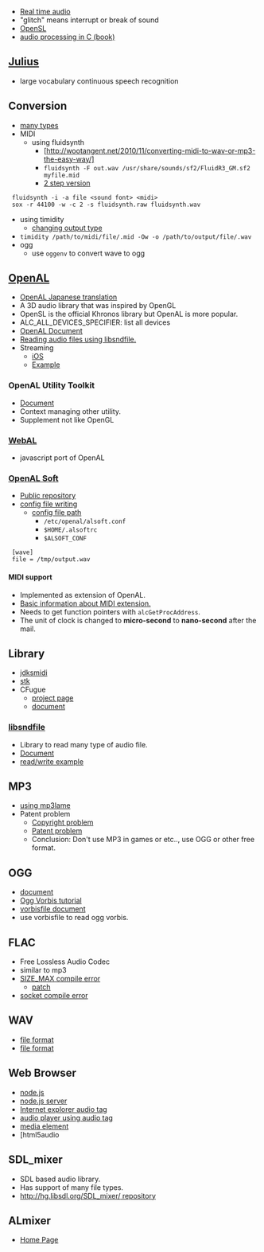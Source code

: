 * [Real time audio](http://www.rossbencina.com/code/real-time-audio-programming-101-time-waits-for-nothing)
* "glitch" means interrupt or break of sound
* [OpenSL](http://www.khronos.org/registry/sles/)
* [audio processing in C (book)](http://floor13.sakura.ne.jp/book03/book03.html)

## [Julius](http://julius.sourceforge.jp/)
* large vocabulary continuous speech recognition

## Conversion
* [many types](http://en.linuxreviews.org/HOWTO_Convert_audio_files)
* MIDI
  * using fluidsynth
    * [http://wootangent.net/2010/11/converting-midi-to-wav-or-mp3-the-easy-way/]
    * `fluidsynth -F out.wav /usr/share/sounds/sf2/FluidR3_GM.sf2 myfile.mid`
    * [2 step version](http://music.columbia.edu/pipermail/linux-audio-user/2006-December/040654.html)
```
 fluidsynth -i -a file <sound font> <midi>
 sox -r 44100 -w -c 2 -s fluidsynth.raw fluidsynth.wav
```
  * using timidity
    * [changing output type](http://wiki.livedoor.jp/cafeboy1/d/TiMidity%20%A4%CE%BB%C8%A4%A4%CA%FD%20%3A%3A%20%B2%BB%B8%BB%CA%D1%B4%B9)
 * `timidity /path/to/midi/file/.mid -Ow -o /path/to/output/file/.wav`
* ogg
  * use `oggenv` to convert wave to ogg

## [OpenAL](http://connect.creativelabs.com/openal/default.aspx)
* [OpenAL Japanese translation](http://www.memorize-being.net/releases/oal11spec-ja/)
* A 3D audio library that was inspired by OpenGL
* OpenSL is the official Khronos library but OpenAL is more popular.
* ALC_ALL_DEVICES_SPECIFIER: list all devices
* [OpenAL Document](http://connect.creativelabs.com/openal/Documentation/OpenAL%201.1%20Specification.htm)
* [Reading audio files using libsndfile.](https://gist.github.com/take-cheeze/4233185)
* Streaming
  * [iOS](http://benbritten.com/2010/05/04/streaming-in-openal/)
  * [Example](http://sugarpot.sakura.ne.jp/yuno/?OpenAL%E3%82%B9%E3%83%88%E3%83%AA%E3%83%BC%E3%83%9F%E3%83%B3%E3%82%B0%E5%86%8D%E7%94%9F)

### OpenAL Utility Toolkit
* [Document](http://connect.creativelabs.com/openal/Documentation/The%20OpenAL%20Utility%20Toolkit.htm)
* Context managing other utility.
* Supplement not like OpenGL

### [WebAL](https://github.com/benvanik/WebAL)
* javascript port of OpenAL

### [OpenAL Soft](http://openal-soft.org/)
* [Public repository](http://repo.or.cz/w/openal-soft.git)
* [config file writing](http://castle-engine.sourceforge.net/openal.php)
  * [config file path](http://repo.or.cz/w/openal-soft.git/blob/HEAD:/Alc/alcConfig.c#l208)
    * `/etc/openal/alsoft.conf`
    * `$HOME/.alsoftrc`
    * `$ALSOFT_CONF`
```
 [wave]
 file = /tmp/output.wav
```

#### MIDI support
* Implemented as extension of OpenAL.
* [Basic information about MIDI extension.](http://openal.org/pipermail/openal/2014-January/000005.html)
* Needs to get function pointers with `alcGetProcAddress`.
* The unit of clock is changed to **micro-second** to **nano-second** after the mail.

## Library
* [jdksmidi](https://github.com/jdkoftinoff/jdksmidi)
* [stk](https://ccrma.stanford.edu/software/stk/download.html)
* CFugue
  * [project page](http://cfugue.sourceforge.net/)
  * [document](http://gopalakrishna.palem.in/CFugue.html)

### [libsndfile](http://www.mega-nerd.com/libsndfile/)
* Library to read many type of audio file.
* [Document](http://www.mega-nerd.com/libsndfile/api.html)
* [read/write example](http://haraita9283.blog98.fc2.com/blog-entry-233.html)

## MP3
* [using mp3lame](http://pf-j.sakura.ne.jp/program/tips/mp3lame.htm)
* Patent problem
  * [Copyright problem](http://www.law.co.jp/okamura/copylaw/mp3.htm)
  * [Patent problem](http://www.initialt.org/lame/patent.html)
  * Conclusion: Don't use MP3 in games or etc.., use OGG or other free format.

## OGG
* [document](http://xiph.org/ogg/doc/libogg/reference.html)
* [Ogg Vorbis tutorial](http://marupeke296.com/OGG_main.html)
* [vorbisfile document](http://xiph.org/vorbis/doc/vorbisfile/index.html)
* use vorbisfile to read ogg vorbis.

## FLAC
* Free Lossless Audio Codec
* similar to mp3
* [SIZE_MAX compile error](http://www.hydrogenaudio.org/forums/index.php?showtopic=89083)
  * [patch](http://sourceforge.net/p/flac/bugs/264/)
* [socket compile error](http://lists.gnu.org/archive/html/mingw-cross-env-list/2010-10/msg00101.html)

## WAV
* [file format](http://www.kk.iij4u.or.jp/~kondo/wave/)
* [file format](http://www.sonicspot.com/guide/wavefiles.html)

## Web Browser
* [node.js](http://blog.livedoor.jp/kotesaki/archives/1544696.html)
* [node.js server](http://stackoverflow.com/questions/3955103/streaming-audio-from-a-node-js-server-to-html5-audio-tag)
* [Internet explorer audio tag](http://blogs.msdn.com/b/ie_jp/archive/2011/08/12/10195042.aspx)
* [audio player using audio tag](http://ascii.jp/elem/000/000/525/525808/)
* [media element](http://www.html5.jp/tag/elements/media_elements.html)
* [html5audio

## SDL_mixer
* SDL based audio library.
* Has support of many file types.
* [http://hg.libsdl.org/SDL_mixer/ repository](http://www.html5audio.org/)

## ALmixer
* [Home Page](http://playcontrol.net/opensource/ALmixer/)
